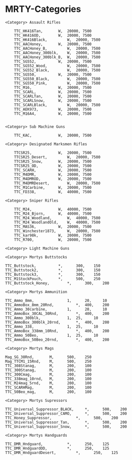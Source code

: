 # MRTY-Categories

    <Category> Assault Rifles
    
        TTC_HK416Tan, 		W, 	20000, 7500
	    TTC_HK416OD, 		W, 	20000, 7500
	    TTC_HK416Black, 		W, 	20000, 7500
        TTC_AACHoney, 		W, 	20000, 7500
	    TTC_AACHoney_B, 		W, 	20000, 7500
	    TTC_AACHoney_300blk, 	W, 	20000, 7500
	    TTC_AACHoney_300blk_B, 	W, 	20000, 7500
        TTC_SG552, 			W, 	20000, 7500
	    TTC_SG552_Wood, 		W, 	20000, 7500
	    TTC_SG552_Black, 		W, 	20000, 7500
  	    TTC_SG550, 			W, 	20000, 7500
  	    TTC_SG550_Black, 		W, 	20000, 7500
  	    TTC_SG550_Pink, 		W, 	20000, 7500
  	    TTC_M16, 			W, 	20000, 7500
  	    TTC_SCARL, 			W, 	20000, 7500
  	    TTC_SCARLTan, 		W, 	20000, 7500
  	    TTC_SCARLSnow, 		W, 	20000, 7500
  	    TTC_SCARLBlack, 		W, 	20000, 7500
        TTC_AEK973, 		W, 	20000, 7500
        TTC_M16A4, 			W, 	20000, 7500
        
      
    <Category> Sub Machine Guns
    
        TTC_KAC, 			W, 	20000, 7500
        
    <Category> Designated Marksmen Rifles
    
        TTCSR25, 			W, 	20000, 7500
	    TTCSR25_Desert, 		W, 	20000, 7500
	    TTCSR25_Snow, 		W, 	20000, 7500
	    TTCSR25_OD, 		W, 	20000, 7500
        TTC_SCARH, 			W, 	20000, 7500
        TTC_M4DMR, 			W, 	20000, 7500
	    TTC_M4DMROD, 		W, 	20000, 7500
	    TTC_M4DMRDesert, 		W, 	20000, 7500
	    TTC_M1Carbine, 		W, 	20000, 7500
	    TTC_FD338, 			W, 	40000, 7500
      
    <Category> Sniper Rifles
    
        TTC_M24, 			W, 	40000, 7500
	    TTC_M24_Bjorn, 		W, 	40000, 7500
	    TTC_M24_Woodland, 		W, 	40000, 7500
	    TTC_M24_WoodlandOld, 	W, 	40000, 7500
        TTC_MAS36, 			W, 	20000, 7500
	    TTC_Winchester1873, 	W, 	20000, 7500
	    TTC_kar98k, 		W, 	20000, 7500
	    TTC_R700, 			W, 	20000, 7500
      
    <Category> Light Machine Guns
    
    <Category> Mortys Buttstocks

	TTC_Buttstock,			*,		300,	150
	TTC_Buttstock2,			*,		300,	150
	TTC_Buttstock3,			*,		300,	150	
	TTC_M1StockPouch,		*,		500,	250	
	TTC_Buttstock_Honey, 		*, 		300, 	200		
	
    <Category> Mortys Ammunition

	TTC_Ammo_8mm,				1,    	20,   	10
	TTC_AmmoBox_8mm_20Rnd,			*,	400,	200
	TTC_Ammo_30carbine,			1,    	20,   	10
	TTC_AmmoBox_30CAL_30Rnd,		*,	400,	200
	TTC_Ammo_300blk, 			1, 	25, 	10
	TTC_AmmoBox_300blk_20rnd, 		*, 	400, 	200
	TTC_Ammo_338, 				1, 	25, 	10
	TTC_AmmoBox_338mm_10Rnd, 		*, 	400, 	200
	TTC_Ammo_50Beo, 			1, 	25, 	10
	TTC_AmmoBox_50Beo_20rnd, 		*, 	400, 	200

    <Category> Mortys Mags

	Mag_SG_30Rnd, 		M, 		500, 	250
	Mag_TTCM1_15Rnd, 	M, 		500, 	250
	TTC_308Stanag, 		M, 		200, 	100
	TTC_300Stanag, 		M, 		200, 	100
	TTC_300Cmag, 		M, 		200, 	100
	TTC_338mag_10rnd, 	M, 		200, 	100
	TTC_M24mag_5rnd, 	M, 		200, 	100
	TTC_SCARHMag, 		M, 		200, 	100
	TTC_50Beo_mag, 		M, 		200, 	100

    <Category> Mortys Supressors	

	TTC_Universal_Suppressor_BLACK,		*,		500,	200
	TTC_Universal_Suppressor_CAMO,		*,		500,	200
	TTC_Honey_Suppressor, 			*, 		500, 	200
	TTC_Universal_Suppressor_Tan, 		*, 		500, 	200
	TTC_Universal_Suppressor_Snow, 		*, 		500, 	200

    <Category> Mortys Handguards

	TTC_DMR_Hndguard,			*,		250,	125		
	TTC_DMR_HndguardOD,			*,		250,	125
	TTC_DMR_HndguardDesert,			*,		250,	125
